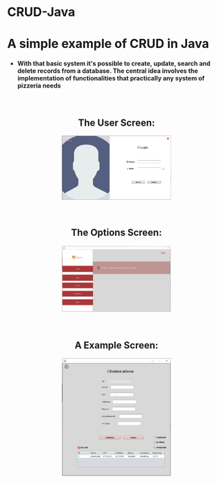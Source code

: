 # CRUD-Java
<h1>A simple example of CRUD in Java</h1>

<h4><ul><li>With that basic system it's possible to create, update, search and delete records from a database. The central idea involves the implementation of functionalities that practically any system of pizzeria needs</li></ul></h4>

<br>

<div>
  <h2 align="center">The User Screen:</h2>
  <p align="center">
    <img src="Design/application-details/user-screen.jpg" width="50%" height="50%">
  </p>
</div>

<br>

<div>
  <h2 align="center">The Options Screen:</h2>
  <p align="center">
    <img src="Design/application-details/options-screen.jpg" width="50%" height="50%">
  </p>
</div>

<br> 

<div>
  <h2 align="center">A Example Screen:</h2>
  <p align="center">
    <img src="Design/application-details/example-screen.jpg" width="50%" height="50%">
  </p>
</div>
